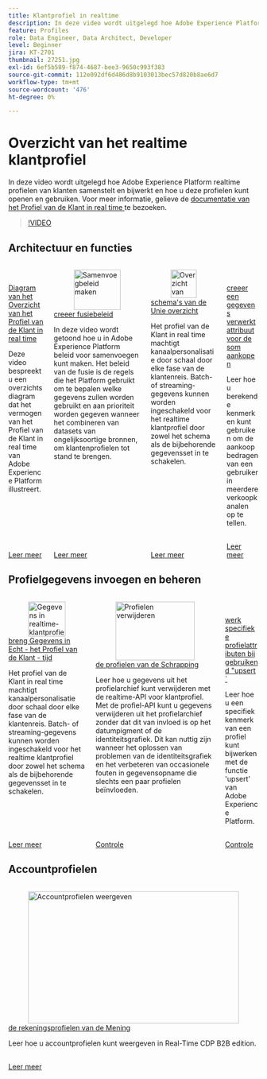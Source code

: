 ```yaml
---
title: Klantprofiel in realtime
description: In deze video wordt uitgelegd hoe Adobe Experience Platform realtime profielen van klanten samenstelt en bijwerkt en hoe u deze profielen kunt openen en gebruiken.
feature: Profiles
role: Data Engineer, Data Architect, Developer
level: Beginner
jira: KT-2701
thumbnail: 27251.jpg
exl-id: 6ef5b589-f874-4687-bee3-9650c993f383
source-git-commit: 112e092df6d486d8b9103013bec57d820b8ae6d7
workflow-type: tm+mt
source-wordcount: '476'
ht-degree: 0%

---
```


# Overzicht van het realtime klantprofiel

In deze video wordt uitgelegd hoe Adobe Experience Platform realtime profielen van klanten samenstelt en bijwerkt en hoe u deze profielen kunt openen en gebruiken. Voor meer informatie, gelieve de [ documentatie van het Profiel van de Klant in real time ](https://experienceleague.adobe.com/docs/experience-platform/profile/home.html?lang=nl) te bezoeken.

>[!VIDEO](https://video.tv.adobe.com/v/27251?learn=on&enablevpops)

## Architectuur en functies

<!-- CARDS
* overview-diagram.md
* create-merge-policies.md
* union-schemas-overview.md
* create-a-computed-attribute-for-sum-of-purchases.md
-->
<!-- START CARDS HTML - DO NOT MODIFY BY HAND -->
<div class="columns">
    <div class="column is-half-tablet is-half-desktop is-one-third-widescreen" aria-label="Overview Diagram of Real-Time Customer Profile">
        <div class="card" style="height: 100%; display: flex; flex-direction: column; height: 100%;">
            <div class="card-image">
                <figure class="image x-is-16by9">
                    <a href="overview-diagram.md" title="Overzicht Diagram van het Profiel van de Klant in real time" target="_blank" rel="referrer">
                        <img class="is-bordered-r-small" src="https://video.tv.adobe.com/v/33600?format=jpeg&nocache=1740415066741" alt="Overzicht Diagram van het Profiel van de Klant in real time"
                             style="width: 100%; aspect-ratio: 16 / 9; object-fit: cover; overflow: hidden; display: block; margin: auto;">
                    </a>
                </figure>
            </div>
            <div class="card-content is-padded-small" style="display: flex; flex-direction: column; flex-grow: 1; justify-content: space-between;">
                <div class="top-card-content">
                    <p class="headline is-size-6 has-text-weight-bold">
                        <a href="overview-diagram.md" target="_blank" rel="referrer" title="Overzicht Diagram van het Profiel van de Klant in real time"> Diagram van het Overzicht van het Profiel van de Klant in real time </a>
                    </p>
                    <p class="is-size-6">Deze video bespreekt u een overzichtsdiagram dat het vermogen van het Profiel van de Klant in real time van Adobe Experience Platform illustreert.</p>
                </div>
                <a href="overview-diagram.md" target="_blank" rel="referrer" class="spectrum-Button spectrum-Button--outline spectrum-Button--primary spectrum-Button--sizeM" style="align-self: flex-start; margin-top: 1rem;">
                    <span class="spectrum-Button-label has-no-wrap has-text-weight-bold"> Leer meer </span>
                </a>
            </div>
        </div>
    </div>
    <div class="column is-half-tablet is-half-desktop is-one-third-widescreen" aria-label="Create merge policies">
        <div class="card" style="height: 100%; display: flex; flex-direction: column; height: 100%;">
            <div class="card-image">
                <figure class="image x-is-16by9">
                    <a href="create-merge-policies.md" title="Samenvoegbeleid maken" target="_blank" rel="referrer">
                        <img class="is-bordered-r-small" src="https://video.tv.adobe.com/v/330433?format=jpeg&nocache=1740415066765" alt="Samenvoegbeleid maken"
                             style="width: 100%; aspect-ratio: 16 / 9; object-fit: cover; overflow: hidden; display: block; margin: auto;">
                    </a>
                </figure>
            </div>
            <div class="card-content is-padded-small" style="display: flex; flex-direction: column; flex-grow: 1; justify-content: space-between;">
                <div class="top-card-content">
                    <p class="headline is-size-6 has-text-weight-bold">
                        <a href="create-merge-policies.md" target="_blank" rel="referrer" title="Samenvoegbeleid maken"> creeer fusiebeleid </a>
                    </p>
                    <p class="is-size-6">In deze video wordt getoond hoe u in Adobe Experience Platform beleid voor samenvoegen kunt maken. Het beleid van de fusie is de regels die het Platform gebruikt om te bepalen welke gegevens zullen worden gebruikt en aan prioriteit worden gegeven wanneer het combineren van datasets van ongelijksoortige bronnen, om klantenprofielen tot stand te brengen.</p>
                </div>
                <a href="create-merge-policies.md" target="_blank" rel="referrer" class="spectrum-Button spectrum-Button--outline spectrum-Button--primary spectrum-Button--sizeM" style="align-self: flex-start; margin-top: 1rem;">
                    <span class="spectrum-Button-label has-no-wrap has-text-weight-bold"> Leer meer </span>
                </a>
            </div>
        </div>
    </div>
    <div class="column is-half-tablet is-half-desktop is-one-third-widescreen" aria-label="Union schemas overview">
        <div class="card" style="height: 100%; display: flex; flex-direction: column; height: 100%;">
            <div class="card-image">
                <figure class="image x-is-16by9">
                    <a href="union-schemas-overview.md" title="Overzicht van uniale schema&apos;s" target="_blank" rel="referrer">
                        <img class="is-bordered-r-small" src="https://video.tv.adobe.com/v/329940?format=jpeg&nocache=1740415066755" alt="Overzicht van uniale schema&apos;s"
                             style="width: 100%; aspect-ratio: 16 / 9; object-fit: cover; overflow: hidden; display: block; margin: auto;">
                    </a>
                </figure>
            </div>
            <div class="card-content is-padded-small" style="display: flex; flex-direction: column; flex-grow: 1; justify-content: space-between;">
                <div class="top-card-content">
                    <p class="headline is-size-6 has-text-weight-bold">
                        <a href="union-schemas-overview.md" target="_blank" rel="referrer" title="Overzicht van uniale schema&apos;s"> schema's van de Unie overzicht </a>
                    </p>
                    <p class="is-size-6">Het profiel van de Klant in real time machtigt kanaalpersonalisatie door schaal door elke fase van de klantenreis. Batch- of streaming-gegevens kunnen worden ingeschakeld voor het realtime klantprofiel door zowel het schema als de bijbehorende gegevensset in te schakelen.</p>
                </div>
                <a href="union-schemas-overview.md" target="_blank" rel="referrer" class="spectrum-Button spectrum-Button--outline spectrum-Button--primary spectrum-Button--sizeM" style="align-self: flex-start; margin-top: 1rem;">
                    <span class="spectrum-Button-label has-no-wrap has-text-weight-bold"> Leer meer </span>
                </a>
            </div>
        </div>
    </div>
    <div class="column is-half-tablet is-half-desktop is-one-third-widescreen" aria-label="Create a computed attribute for the sum of purchases">
        <div class="card" style="height: 100%; display: flex; flex-direction: column; height: 100%;">
            <div class="card-image">
                <figure class="image x-is-16by9">
                    <a href="create-a-computed-attribute-for-sum-of-purchases.md" title="Een berekend kenmerk maken voor de som van aankopen" target="_blank" rel="referrer">
                        <img class="is-bordered-r-small" src="https://video.tv.adobe.com/v/3425899?format=jpeg&nocache=1740415066775" alt="Een berekend kenmerk maken voor de som van aankopen"
                             style="width: 100%; aspect-ratio: 16 / 9; object-fit: cover; overflow: hidden; display: block; margin: auto;">
                    </a>
                </figure>
            </div>
            <div class="card-content is-padded-small" style="display: flex; flex-direction: column; flex-grow: 1; justify-content: space-between;">
                <div class="top-card-content">
                    <p class="headline is-size-6 has-text-weight-bold">
                        <a href="create-a-computed-attribute-for-sum-of-purchases.md" target="_blank" rel="referrer" title="Een berekend kenmerk maken voor de som van aankopen"> creeer een gegevens verwerkt attribuut voor de som aankopen </a>
                    </p>
                    <p class="is-size-6">Leer hoe u berekende kenmerken kunt gebruiken om de aankoopbedragen van een gebruiker in meerdere verkoopkanalen op te tellen.</p>
                </div>
                <a href="create-a-computed-attribute-for-sum-of-purchases.md" target="_blank" rel="referrer" class="spectrum-Button spectrum-Button--outline spectrum-Button--primary spectrum-Button--sizeM" style="align-self: flex-start; margin-top: 1rem;">
                    <span class="spectrum-Button-label has-no-wrap has-text-weight-bold"> Leer meer </span>
                </a>
            </div>
        </div>
    </div>
</div>
<!-- END CARDS HTML - DO NOT MODIFY BY HAND -->

## Profielgegevens invoegen en beheren

<!-- CARDS
* bring-data-into-the-real-time-customer-profile.md
* delete-profiles.md
* update-a-specific-attribute-with-upsert.md
-->
<!-- START CARDS HTML - DO NOT MODIFY BY HAND -->
<div class="columns">
    <div class="column is-half-tablet is-half-desktop is-one-third-widescreen" aria-label="Bring Data into Real-Time Customer Profile">
        <div class="card" style="height: 100%; display: flex; flex-direction: column; height: 100%;">
            <div class="card-image">
                <figure class="image x-is-16by9">
                    <a href="bring-data-into-the-real-time-customer-profile.md" title="Gegevens in realtime-klantprofiel plaatsen" target="_blank" rel="referrer">
                        <img class="is-bordered-r-small" src="https://video.tv.adobe.com/v/27301?format=jpeg&nocache=1740415067018" alt="Gegevens in realtime-klantprofiel plaatsen"
                             style="width: 100%; aspect-ratio: 16 / 9; object-fit: cover; overflow: hidden; display: block; margin: auto;">
                    </a>
                </figure>
            </div>
            <div class="card-content is-padded-small" style="display: flex; flex-direction: column; flex-grow: 1; justify-content: space-between;">
                <div class="top-card-content">
                    <p class="headline is-size-6 has-text-weight-bold">
                        <a href="bring-data-into-the-real-time-customer-profile.md" target="_blank" rel="referrer" title="Gegevens in realtime-klantprofiel plaatsen"> breng Gegevens in Echt - het Profiel van de Klant - tijd </a>
                    </p>
                    <p class="is-size-6">Het profiel van de Klant in real time machtigt kanaalpersonalisatie door schaal door elke fase van de klantenreis. Batch- of streaming-gegevens kunnen worden ingeschakeld voor het realtime klantprofiel door zowel het schema als de bijbehorende gegevensset in te schakelen.</p>
                </div>
                <a href="bring-data-into-the-real-time-customer-profile.md" target="_blank" rel="referrer" class="spectrum-Button spectrum-Button--outline spectrum-Button--primary spectrum-Button--sizeM" style="align-self: flex-start; margin-top: 1rem;">
                    <span class="spectrum-Button-label has-no-wrap has-text-weight-bold"> Leer meer </span>
                </a>
            </div>
        </div>
    </div>
    <div class="column is-half-tablet is-half-desktop is-one-third-widescreen" aria-label="Delete profiles">
        <div class="card" style="height: 100%; display: flex; flex-direction: column; height: 100%;">
            <div class="card-image">
                <figure class="image x-is-16by9">
                    <a href="delete-profiles.md" title="Profielen verwijderen" target="_blank" rel="referrer">
                        <img class="is-bordered-r-small" src="https://video.tv.adobe.com/v/3429807/?format=jpeg&nocache=1740415067005" alt="Profielen verwijderen"
                             style="width: 100%; aspect-ratio: 16 / 9; object-fit: cover; overflow: hidden; display: block; margin: auto;">
                    </a>
                </figure>
            </div>
            <div class="card-content is-padded-small" style="display: flex; flex-direction: column; flex-grow: 1; justify-content: space-between;">
                <div class="top-card-content">
                    <p class="headline is-size-6 has-text-weight-bold">
                        <a href="delete-profiles.md" target="_blank" rel="referrer" title="Profielen verwijderen"> de profielen van de Schrapping </a>
                    </p>
                    <p class="is-size-6">Leer hoe u gegevens uit het profielarchief kunt verwijderen met de realtime-API voor klantprofiel. Met de profiel-API kunt u gegevens verwijderen uit het profielarchief zonder dat dit van invloed is op het datumpigment of de identiteitsgrafiek. Dit kan nuttig zijn wanneer het oplossen van problemen van de identiteitsgrafiek en het verbeteren van occasionele fouten in gegevensopname die slechts een paar profielen beïnvloeden.</p>
                </div>
                <a href="delete-profiles.md" target="_blank" rel="referrer" class="spectrum-Button spectrum-Button--outline spectrum-Button--primary spectrum-Button--sizeM" style="align-self: flex-start; margin-top: 1rem;">
                    <span class="spectrum-Button-label has-no-wrap has-text-weight-bold"> Controle </span>
                </a>
            </div>
        </div>
    </div>
    <div class="column is-half-tablet is-half-desktop is-one-third-widescreen" aria-label="Update specific profile attributes using `upsert`">
        <div class="card" style="height: 100%; display: flex; flex-direction: column; height: 100%;">
            <div class="card-image">
                <figure class="image x-is-16by9">
                    <a href="update-a-specific-attribute-with-upsert.md" title="Specifieke profielkenmerken bijwerken met behulp van &quot;upsert&quot;" target="_blank" rel="referrer">
                        <img class="is-bordered-r-small" src="https://video.tv.adobe.com/v/3416133/?format=jpeg&nocache=1740415067029" alt="Specifieke profielkenmerken bijwerken met behulp van &quot;upsert&quot;"
                             style="width: 100%; aspect-ratio: 16 / 9; object-fit: cover; overflow: hidden; display: block; margin: auto;">
                    </a>
                </figure>
            </div>
            <div class="card-content is-padded-small" style="display: flex; flex-direction: column; flex-grow: 1; justify-content: space-between;">
                <div class="top-card-content">
                    <p class="headline is-size-6 has-text-weight-bold">
                        <a href="update-a-specific-attribute-with-upsert.md" target="_blank" rel="referrer" title="Specifieke profielkenmerken bijwerken met behulp van &quot;upsert&quot;"> werk specifieke profielattributen bij gebruikend "upsert &grave; </a>
                    </p>
                    <p class="is-size-6">Leer hoe u een specifiek kenmerk van een profiel kunt bijwerken met de functie 'upsert' van Adobe Experience Platform.</p>
                </div>
                <a href="update-a-specific-attribute-with-upsert.md" target="_blank" rel="referrer" class="spectrum-Button spectrum-Button--outline spectrum-Button--primary spectrum-Button--sizeM" style="align-self: flex-start; margin-top: 1rem;">
                    <span class="spectrum-Button-label has-no-wrap has-text-weight-bold"> Controle </span>
                </a>
            </div>
        </div>
    </div>
</div>
<!-- END CARDS HTML - DO NOT MODIFY BY HAND -->

## Accountprofielen

<!-- CARDS
* view-account-profiles.md
-->
<!-- START CARDS HTML - DO NOT MODIFY BY HAND -->
<div class="columns">
    <div class="column is-half-tablet is-half-desktop is-one-third-widescreen" aria-label="View account profiles">
        <div class="card" style="height: 100%; display: flex; flex-direction: column; height: 100%;">
            <div class="card-image">
                <figure class="image x-is-16by9">
                    <a href="view-account-profiles.md" title="Accountprofielen weergeven" target="_blank" rel="referrer">
                        <img class="is-bordered-r-small" src="https://video.tv.adobe.com/v/338251?format=jpeg&nocache=1740415067214" alt="Accountprofielen weergeven"
                             style="width: 100%; aspect-ratio: 16 / 9; object-fit: cover; overflow: hidden; display: block; margin: auto;">
                    </a>
                </figure>
            </div>
            <div class="card-content is-padded-small" style="display: flex; flex-direction: column; flex-grow: 1; justify-content: space-between;">
                <div class="top-card-content">
                    <p class="headline is-size-6 has-text-weight-bold">
                        <a href="view-account-profiles.md" target="_blank" rel="referrer" title="Accountprofielen weergeven"> de rekeningsprofielen van de Mening </a>
                    </p>
                    <p class="is-size-6">Leer hoe u accountprofielen kunt weergeven in Real-Time CDP B2B edition.</p>
                </div>
                <a href="view-account-profiles.md" target="_blank" rel="referrer" class="spectrum-Button spectrum-Button--outline spectrum-Button--primary spectrum-Button--sizeM" style="align-self: flex-start; margin-top: 1rem;">
                    <span class="spectrum-Button-label has-no-wrap has-text-weight-bold"> Leer meer </span>
                </a>
            </div>
        </div>
    </div>
</div>
<!-- END CARDS HTML - DO NOT MODIFY BY HAND -->